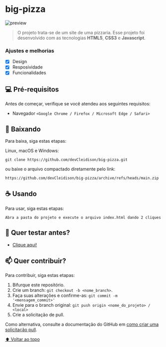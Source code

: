 # big-pizza

<img src="./assets/preview.gif" alt="preview">

> O projeto trata-se de um site de uma pizzaria. Esse projeto foi desenvolvido com as tecnologias <strong>HTML5</strong>, <strong>CSS3</strong> e <strong>Javascript</strong>.

### Ajustes e melhorias

- [x] Design
- [x] Resposividade
- [x] Funcionalidades

## 💻 Pré-requisitos

Antes de começar, verifique se você atendeu aos seguintes requisitos:

- Navegador `<Google Chrome / Firefox / Microsoft Edge / Safari>`

## 🚀 Baixando

Para baixa, siga estas etapas:

Linux, macOS e Windows:

```
git clone https://github.com/devCleidison/big-pizza.git
```

ou baixe o arquivo compactado diretamente pelo link:

```
https://github.com/devCleidison/big-pizza/archive/refs/heads/main.zip
```

## ☕ Usando

Para usar, siga estas etapas:

```
Abra a pasta do projeto e execute o arquivo index.html dando 2 cliques
```

## 🚀 Quer testar antes?

- [Clique aqui!](https://devcleidison.github.io/big-pizza/)

## 📫 Quer contribuir?

Para contribuir, siga estas etapas:

1. Bifurque este repositório.
2. Crie um branch: `git checkout -b <nome_branch>`.
3. Faça suas alterações e confirme-as: `git commit -m '<mensagem_commit>'`
4. Envie para o branch original: `git push origin <nome_do_projeto> / <local>`
5. Crie a solicitação de pull.

Como alternativa, consulte a documentação do GitHub em [como criar uma solicitação pull](https://help.github.com/en/github/collaborating-with-issues-and-pull-requests/creating-a-pull-request).

[⬆ Voltar ao topo](#big-pizza)<br>
